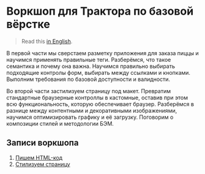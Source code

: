 # Воркшоп для Трактора по базовой вёрстке

> Read this [in English](../README.md).

В первой части мы сверстаем разметку приложения для заказа пиццы и научимся применять правильные теги. Разберёмся, что такое семантика и почему она важна. Научимся правильно выбирать подходящие контролы форм, выбирать между ссылками и кнопками. Выполним требования по базовой доступности и валидности.

Во второй части застилизуем страницу под макет. Превратим стандартные браузерные контроллы в кастомные, оставив при этом всю функциональность, которую обеспечивает браузер. Разберёмся в разнице между контентными и декоративными изображениями, научимся оптимизировать графику и её загрузку. Поговорим о композиции стилей и методологии БЭМ.

## Записи воркшопа

1. [Пишем HTML-код](https://www.youtube.com/watch?v=kbG5LjDmbEI)
1. [Стилизуем страницу](https://www.youtube.com/watch?v=ZqLgzJ-8iGo)
